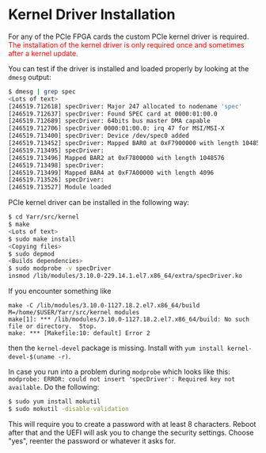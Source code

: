 # Kernel Driver Installation

For any of the PCIe FPGA cards the custom PCIe kernel driver is required.  <span style="color:red">The installation of the kernel driver is only required once and sometimes after a kernel update.</span>

You can test if the driver is installed and loaded properly by looking at the `dmesg` output:
```bash
$ dmesg | grep spec
<Lots of text>
[246519.712618] specDriver: Major 247 allocated to nodename 'spec'
[246519.712637] specDriver: Found SPEC card at 0000:01:00.0
[246519.712689] specDriver: 64bits bus master DMA capable
[246519.712706] specDriver 0000:01:00.0: irq 47 for MSI/MSI-X
[246519.713400] specDriver: Device /dev/spec0 added
[246519.713452] specDriver: Mapped BAR0 at 0xF7900000 with length 1048576
[246519.713495] specDriver: 
[246519.713496] Mapped BAR2 at 0xF7800000 with length 1048576
[246519.713498] specDriver: 
[246519.713499] Mapped BAR4 at 0xF7A00000 with length 4096
[246519.713526] specDriver: 
[246519.713527] Module loaded
```

PCIe kernel driver can be installed in the following way:
```bash
$ cd Yarr/src/kernel
$ make
<Lots of text>
$ sudo make install
<Copying files>
$ sudo depmod
<Builds dependencies>
$ sudo modprobe -v specDriver
insmod /lib/modules/3.10.0-229.14.1.el7.x86_64/extra/specDriver.ko
```

If you encounter something like
```
make -C /lib/modules/3.10.0-1127.18.2.el7.x86_64/build M=/home/$USER/Yarr/src/kernel modules
make[1]: *** /lib/modules/3.10.0-1127.18.2.el7.x86_64/build: No such file or directory.  Stop.
make: *** [Makefile:10: default] Error 2
```
then the ``kernel-devel`` package is missing. Install with ``yum install kernel-devel-$(uname -r)``.


In case you run into a problem during ``modprobe`` which looks like this: ``modprobe: ERROR: could not insert 'specDriver': Required key not available``. Do the following:
```bash
$ sudo yum install mokutil
$ sudo mokutil -disable-validation
```
This will require you to create a password with at least 8 characters. Reboot after that and the UEFI will ask you to change the security settings. Choose "yes", reenter the password or whatever it asks for.


